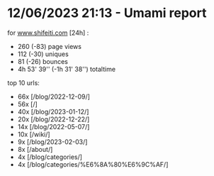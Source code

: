 # 12/06/2023 21:13 - Umami report
for www.shifeiti.com [24h] :

 - 260 (-83) page views
 - 112 (-30) uniques
 - 81 (-26) bounces
 - 4h 53' 39'' (-1h 31' 38'') totaltime


top 10 urls:
 - 66x [/blog/2022-12-09/]
 - 56x [/]
 - 40x [/blog/2023-01-12/]
 - 20x [/blog/2022-12-22/]
 - 14x [/blog/2022-05-07/]
 - 10x [/wiki/]
 - 9x [/blog/2023-02-03/]
 - 8x [/about/]
 - 4x [/blog/categories/]
 - 4x [/blog/categories/%E6%8A%80%E6%9C%AF/]


